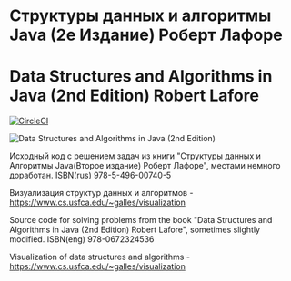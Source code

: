 # Структуры данных и алгоритмы Java (2е Издание) Роберт Лафоре
# Data Structures and Algorithms in Java (2nd Edition) Robert Lafore

[![CircleCI](https://circleci.com/gh/RakhmedovRS/DataStructuresAndAlgorithmsInJava2ndEdition.svg?style=svg)](https://circleci.com/gh/RakhmedovRS/DataStructuresAndAlgorithmsInJava2ndEdition)

![Data Structures and Algorithms in Java (2nd Edition)](https://ozon-st.cdn.ngenix.net/multimedia/1007528381.jpg)

Исходный код с решением задач из книги "Структуры данных и Алгоритмы Java(Второе издание) Роберт Лафоре", местами немного доработан. ISBN(rus) 978-5-496-00740-5

Визуализация структур данных и алгоритмов - https://www.cs.usfca.edu/~galles/visualization

Source code for solving problems from the book "Data Structures and Algorithms in Java (2nd Edition) Robert Lafore", sometimes slightly modified. ISBN(eng) 978-0672324536

Visualization of data structures and algorithms - https://www.cs.usfca.edu/~galles/visualization
